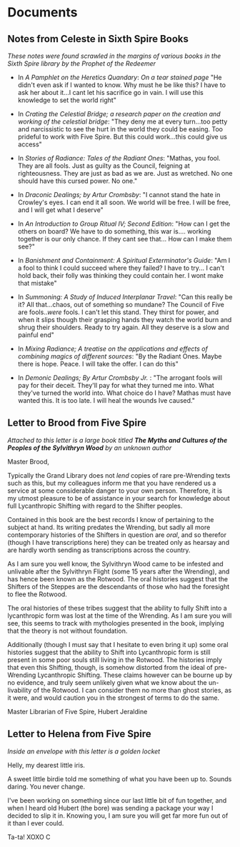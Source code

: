 
# Documents

## Notes from Celeste in Sixth Spire Books

*These notes were found scrawled in the margins of various books in the Sixth Spire library by the Prophet of the Redeemer*

- In *A Pamphlet on the Heretics Quandary*: _On a tear stained page_ "He didn't even ask if I wanted to know. Why must he be like this? I have to ask her about it...I cant let his sacrifice go in vain. I will use this knowledge to set the world right"

- In *Crating the Celestial Bridge; a research paper on the creation and working of the celestial bridge*: "They deny me at every turn...too petty and narcissistic to see the hurt in the world they could be easing. Too prideful to work with Five Spire. But this could work...this could give us access"

- In *Stories of Radiance: Tales of the Radiant Ones*: "Mathas, you fool. They are all fools. Just as guilty as the Council, feigning at righteousness. They are just as bad as we are. Just as wretched. No one should have this cursed power. No one."

- In *Draconic Dealings; by Artur Crombsby*: "I cannot stand the hate in Crowley's eyes. I can end it all soon. We world will be free. I will be free, and I will get what I deserve"

- In *An Introduction to Group Ritual IV; Second Edition*: "How can I get the others on board? We have to do something, this war is.... working together is our only chance. If they cant see that... How can I make them see?"

- In *Banishment and Containment: A Spiritual Exterminator's Guide*: "Am I a fool to think I could succeed where they failed? I have to try... I can't hold back, their folly was thinking they could contain her. I wont make that mistake"

- In *Summoning: A Study of Induced Interplanar Travel*: "Can this really be it? All that...chaos, out of something so mundane? The Council of Five are fools.._were_ fools. I can't let this stand. They thirst for power, and when it slips though their grasping hands they watch the world burn and shrug their shoulders. Ready to try again. All they deserve is a slow and painful end"

- In *Mixing Radiance; A treatise on the applications and effects of combining magics of different sources*: "By the Radiant Ones. Maybe there is hope. Peace. I will take the offer. I can do this"

- In *Demonic Dealings; By Artur Crombsby Jr.* :  "The arrogant fools will pay for their deceit. They'll pay for what they turned me into. What they've turned the world into. What choice do I have? Mathas must have wanted this. It is too late. I will heal the wounds Ive caused."

## Letter to Brood from Five Spire

*Attached to this letter is a large book titled **The Myths and Cultures of the Peoples of the Sylvithryn Wood** by an unknown author*

Master Brood,

Typically the Grand Library does not *lend* copies of rare pre-Wrending texts such as this, but my colleagues inform me that you have rendered us a service at some considerable danger to your own person. Therefore, it is my utmost pleasure to be of assistance in your search for knowledge about full Lycanthropic Shifting with regard to the Shifter peoples.

Contained in this book are the best records I know of pertaining to the subject at hand. Its writing predates the Wrending, but sadly all more contemporary histories of the Shifters in question are *oral*, and so therefor (though I have transcriptions here) they can be treated only as hearsay and are hardly worth sending as transcriptions across the country.

As I am sure you well know, the Sylvithryn Wood came to be infested and unlivable after the Sylvithryn Flight (some 15 years after the Wrending), and has hence been known as the Rotwood. The oral histories suggest that the Shifters of the Steppes are the descendants of those who had the foresight to flee the Rotwood.

The oral histories of these tribes suggest that the ability to fully Shift into a lycanthropic form was lost at the time of the Wrending. As I am sure you will see, this seems to track with mythologies presented in the book, implying that the theory is not without foundation.

Additionally (though I must say that I hesitate to even bring it up) some oral histories suggest that the ability to Shift into Lycanthropic form is still present in some poor souls still living in the Rotwood. The histories imply that even this Shifting, though, is somehow distorted from the ideal of pre-Wrending Lycanthropic Shifting. These claims however can be bourne up by no evidence, and truly seem unlikely given what we know about the un-livability of the Rotwood. I can consider them no more than ghost stories, as it were, and would caution you in the strongest of terms to do the same.

Master Librarian of Five Spire,
Hubert Jeraldine

## Letter to Helena from Five Spire

*Inside an envelope with this letter is a golden locket*

Helly, my dearest little iris.

A sweet little birdie told me something of what you have been up to. Sounds daring. You never change.

I've been working on something since our last little bit of fun together, and when I heard old Hubert (the bore) was sending a package your way I decided to slip it in. Knowing you, I am sure you will get far more fun out of it than I ever could.

Ta-ta! XOXO
C


